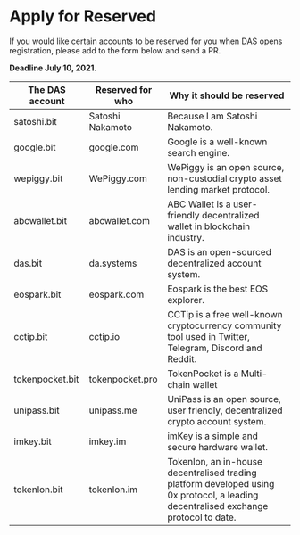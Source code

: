 # Apply for Reserved

If you would like certain accounts to be reserved for you when DAS opens registration, please add to the form below and send a PR. 

**Deadline July 10, 2021.**



| The DAS account | Reserved for who | **Why it should be reserved**                                |
| --------------- | ---------------- | ------------------------------------------------------------ |
| satoshi.bit     | Satoshi Nakamoto | Because I am Satoshi Nakamoto.                               |
| google.bit      | google.com       | Google is a well-known search engine.                        |
| wepiggy.bit     | WePiggy.com      | WePiggy is an open source, non-custodial crypto asset lending market protocol. |
| abcwallet.bit   | abcwallet.com    | ABC Wallet is a user-friendly decentralized wallet in blockchain industry. |
| das.bit         | da.systems       | DAS is an open-sourced decentralized account system.         |
| eospark.bit     | eospark.com      | Eospark is the best EOS explorer.                            |
| cctip.bit       | cctip.io         | CCTip is a free well-known cryptocurrency community tool used in Twitter, Telegram, Discord and Reddit. |
| tokenpocket.bit | tokenpocket.pro  | TokenPocket is a Multi-chain wallet                          |
| unipass.bit     | unipass.me       | UniPass is an open source, user friendly, decentralized crypto account system. |
| imkey.bit       | imkey.im         | imKey is a simple and secure hardware wallet.                |
| tokenlon.bit    | tokenlon.im      | Tokenlon, an in-house decentralised trading platform developed using 0x protocol, a leading decentralised exchange protocol to date. |
